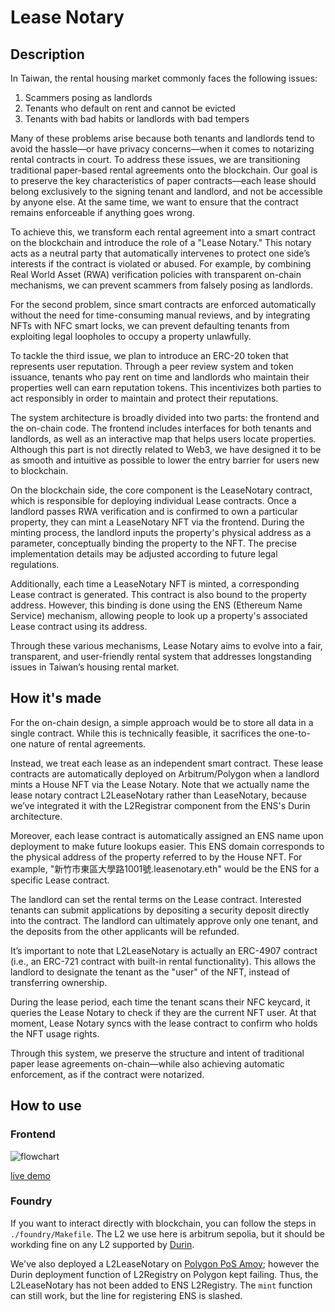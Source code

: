 # Lease Notary

## Description

In Taiwan, the rental housing market commonly faces the following issues:

1. Scammers posing as landlords
2. Tenants who default on rent and cannot be evicted
3. Tenants with bad habits or landlords with bad tempers

Many of these problems arise because both tenants and landlords tend to avoid the hassle—or have privacy concerns—when it comes to notarizing rental contracts in court. To address these issues, we are transitioning traditional paper-based rental agreements onto the blockchain. Our goal is to preserve the key characteristics of paper contracts—each lease should belong exclusively to the signing tenant and landlord, and not be accessible by anyone else. At the same time, we want to ensure that the contract remains enforceable if anything goes wrong.

To achieve this, we transform each rental agreement into a smart contract on the blockchain and introduce the role of a "Lease Notary." This notary acts as a neutral party that automatically intervenes to protect one side’s interests if the contract is violated or abused. For example, by combining Real World Asset (RWA) verification policies with transparent on-chain mechanisms, we can prevent scammers from falsely posing as landlords.

For the second problem, since smart contracts are enforced automatically without the need for time-consuming manual reviews, and by integrating NFTs with NFC smart locks, we can prevent defaulting tenants from exploiting legal loopholes to occupy a property unlawfully.

To tackle the third issue, we plan to introduce an ERC-20 token that represents user reputation. Through a peer review system and token issuance, tenants who pay rent on time and landlords who maintain their properties well can earn reputation tokens. This incentivizes both parties to act responsibly in order to maintain and protect their reputations.

The system architecture is broadly divided into two parts: the frontend and the on-chain code. The frontend includes interfaces for both tenants and landlords, as well as an interactive map that helps users locate properties. Although this part is not directly related to Web3, we have designed it to be as smooth and intuitive as possible to lower the entry barrier for users new to blockchain.

On the blockchain side, the core component is the LeaseNotary contract, which is responsible for deploying individual Lease contracts. Once a landlord passes RWA verification and is confirmed to own a particular property, they can mint a LeaseNotary NFT via the frontend. During the minting process, the landlord inputs the property's physical address as a parameter, conceptually binding the property to the NFT. The precise implementation details may be adjusted according to future legal regulations.

Additionally, each time a LeaseNotary NFT is minted, a corresponding Lease contract is generated. This contract is also bound to the property address. However, this binding is done using the ENS (Ethereum Name Service) mechanism, allowing people to look up a property's associated Lease contract using its address.

Through these various mechanisms, Lease Notary aims to evolve into a fair, transparent, and user-friendly rental system that addresses longstanding issues in Taiwan’s housing rental market.

## How it's made

For the on-chain design, a simple approach would be to store all data in a single contract. While this is technically feasible, it sacrifices the one-to-one nature of rental agreements.

Instead, we treat each lease as an independent smart contract. These lease contracts are automatically deployed on Arbitrum/Polygon when a landlord mints a House NFT via the Lease Notary. Note that we actually name the lease notary contract L2LeaseNotary rather than LeaseNotary, because we’ve integrated it with the L2Registrar component from the ENS's Durin architecture.

Moreover, each lease contract is automatically assigned an ENS name upon deployment to make future lookups easier. This ENS domain corresponds to the physical address of the property referred to by the House NFT. For example, "新竹市東區大學路1001號.leasenotary.eth" would be the ENS for a specific Lease contract.

The landlord can set the rental terms on the Lease contract. Interested tenants can submit applications by depositing a security deposit directly into the contract. The landlord can ultimately approve only one tenant, and the deposits from the other applicants will be refunded.

It’s important to note that L2LeaseNotary is actually an ERC-4907 contract (i.e., an ERC-721 contract with built-in rental functionality). This allows the landlord to designate the tenant as the "user" of the NFT, instead of transferring ownership.

During the lease period, each time the tenant scans their NFC keycard, it queries the Lease Notary to check if they are the current NFT user. At that moment, Lease Notary syncs with the lease contract to confirm who holds the NFT usage rights.

Through this system, we preserve the structure and intent of traditional paper lease agreements on-chain—while also achieving automatic enforcement, as if the contract were notarized.

## How to use

### Frontend

![flowchart](resources/flow.png)

[live demo](https://ethglobal-2025-taipei-frontend-anl4g3dem-jayisakings-projects.vercel.app/)


### Foundry

If you want to interact directly with blockchain, you can follow the steps in `./foundry/Makefile`. The L2 we use here is arbitrum sepolia, but it should be workding fine on any L2 supported by [Durin](https://durin.dev/).

We've also deployed a L2LeaseNotary on [Polygon PoS Amoy](https://amoy.polygonscan.com/address/0x3b5a46cfaba5d9e814264d11db1b0aa884dc9ff4); however the Durin deployment function of L2Registry on Polygon kept failing. Thus, the L2LeaseNotary has not been added to ENS L2Registry. The `mint` function can still work, but the line for registering ENS is slashed.



